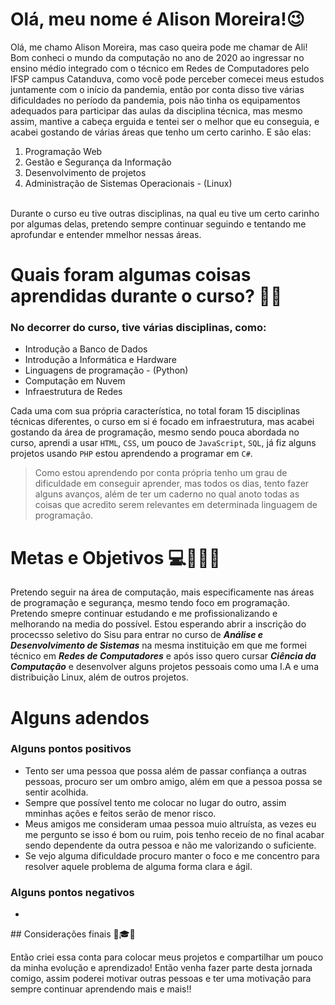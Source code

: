 # Olá, meu nome é Alison Moreira!😉

Olá, me chamo Alison Moreira, mas caso queira pode me chamar de Ali! Bom conheci o mundo da computação no ano de 2020 ao ingressar no ensino médio integrado com o técnico em Redes de Computadores pelo IFSP campus Catanduva, como você pode perceber comecei meus estudos juntamente com o início da pandemia, então por conta disso tive várias dificuldades no período da pandemia, pois não tinha os equipamentos adequados para participar das aulas da disciplina técnica, mas mesmo assim, mantive a cabeça erguida e tentei ser o melhor que eu conseguia, e acabei gostando de várias áreas que tenho um certo carinho. E são elas: <br>
<ol>
        <li>Programação Web</li>
        <li>Gestão e Segurança da Informação</li>
        <li>Desenvolvimento de projetos</li>
        <li>Administração de Sistemas Operacionais - (Linux)</li>
</ol>
<br>
Durante o curso eu tive outras disciplinas, na qual eu tive um certo carinho por algumas delas, pretendo sempre continuar seguindo e tentando me aprofundar e entender mmelhor nessas áreas.

# Quais foram algumas coisas aprendidas durante o curso? 📒🤔

### No decorrer do curso, tive várias disciplinas, como:
<ul>
      <li>Introdução a Banco de Dados</li>
      <li>Introdução a Informática e Hardware</li>
      <li>Linguagens de programação - (Python)</li>
      <li>Computação em Nuvem</li>
      <li>Infraestrutura de Redes</li>
</ul>

Cada uma com sua própria característica, no total foram 15 disciplinas técnicas diferentes, o curso em si é focado em infraestrutura, mas acabei gostando da área de programação, mesmo sendo pouca abordada no curso, aprendi a usar `HTML`, `CSS`, um pouco de `JavaScript`, `SQL`, já fiz alguns projetos usando `PHP` estou aprendendo a programar em `C#`. 

> Como estou aprendendo por conta própria tenho um grau de dificuldade em conseguir aprender, mas todos os dias, tento fazer alguns avanços, além de ter um caderno no qual anoto todas as coisas que acredito serem relevantes em determinada linguagem de programação.

#  Metas e Objetivos 💻👨🏽‍💻
Pretendo seguir na área de computação, mais especificamente nas áreas de programação e segurança, mesmo tendo foco em programação. Pretendo smepre continuar estudando e me profissionalizando e melhorando na media do possível. Estou esperando abrir a inscrição do procecsso seletivo do Sisu para entrar no curso de <b><i>Análise e Desenvolvimento de Sistemas</i></b> na mesma instituição em que me formei técnico em <b><i>Redes de Computadores</i></b> e após isso quero cursar <b><i>Ciência da Computação</i></b> e desenvolver alguns projetos pessoais como uma I.A e uma distribuição Linux, além de outros projetos.

# Alguns adendos

### Alguns pontos positivos
<ul>
    <li>Tento ser uma pessoa que possa além de passar confiança a outras pessoas, procuro ser um ombro amigo, além em que a pessoa possa se sentir acolhida.</li>
    <li>Sempre que possível tento me colocar no lugar do outro, assim mminhas ações e feitos serão de menor risco.</li>
    <li>Meus amigos me consideram umaa pessoa muio altruísta, as vezes eu me pergunto se isso é bom ou ruim, pois tenho receio de no final acabar sendo dependente da outra pessoa e não me valorizando o suficiente.</li>
    <li>Se vejo alguma dificuldade procuro manter o foco e me concentro para resolver aquele problema de alguma forma clara e ágil.</li>
</ul>

### Alguns pontos negativos
<ul>
        <li></li>
</ul>
## Considerações finais 📆🎓🚀

Então criei essa conta para colocar meus projetos e compartilhar um pouco da minha evolução e aprendizado! Então venha fazer parte desta jornada comigo, assim poderei motivar outras pessoas e ter uma motivação para sempre continuar aprendendo mais e mais!! 
